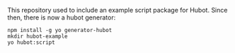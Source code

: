 This repository used to include an example script package for Hubot. Since then, there is now a hubot generator:

```
npm install -g yo generator-hubot
mkdir hubot-example
yo hubot:script
```
